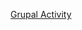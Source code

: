 [Grupal Activity](https://app.mural.co/t/nayi0309/m/nayi0309/1653666233779/bb45cf2556fd37853a9cd4437460536be4e8e88f?sender=u02ff1d030095f0997a9d8991)
